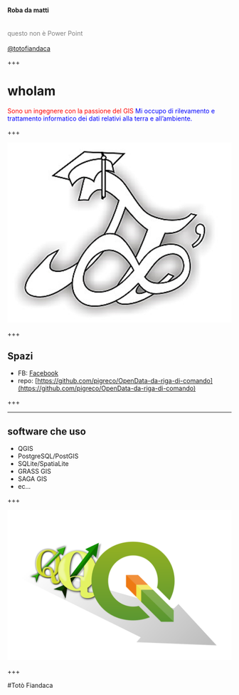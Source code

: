 #### Roba da matti
<br>
<span style="color:gray">questo non è Power Point</span>
<br>
<span style="color:gray"></span>
<br>
<span style="color:gray"><a href="https://twitter.com/totofiandaca?lang=it" target="_blank">@totofiandaca</a></span>

+++

# whoIam

<span style="color:red">Sono un ingegnere con la passione del GIS</span>
<span style="color:blue">Mi occupo di rilevamento e trattamento informatico
dei dati relativi alla terra e all’ambiente.</span>

+++

![](./logo.png)

+++

## Spazi

- FB: [Facebook](https://www.facebook.com/pigreco314)
- repo: [https://github.com/pigreco/OpenData-da-riga-di-comando](https://github.com/pigreco/OpenData-da-riga-di-comando)

+++

---

## software che uso

- QGIS
- PostgreSQL/PostGIS
- SQLite/SpatiaLite
- GRASS GIS
- SAGA GIS
- ec...

+++

![](./logo_evolution.png)

+++

#Totò Fiandaca


